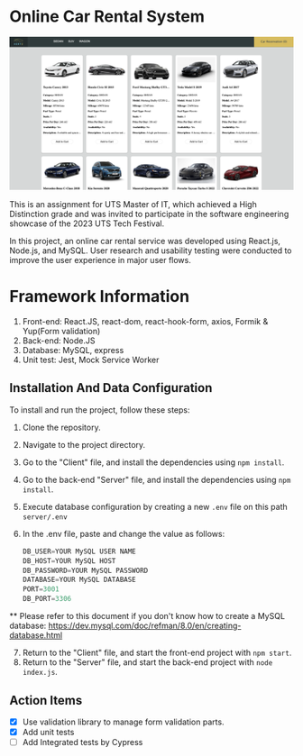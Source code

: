 # Online Car Rental System

![Alt text](https://github.com/kevinyen83/OnlineCarRentalSystem/blob/main/client/screenshots/homepage.png)

This is an assignment for UTS Master of IT, which achieved a High Distinction grade and was invited to participate in the software engineering showcase of the 2023 UTS Tech Festival.

In this project, an online car rental service was developed using React.js, Node.js, and MySQL. User research and usability testing were conducted to improve the user experience in major user flows.

# Framework Information

1.  Front-end: React.JS, react-dom, react-hook-form, axios, Formik & Yup(Form validation)
2.  Back-end: Node.JS
3.  Database: MySQL, express
4.  Unit test: Jest, Mock Service Worker

## Installation And Data Configuration

To install and run the project, follow these steps:

1.  Clone the repository.
2.  Navigate to the project directory.
3.  Go to the "Client" file, and install the dependencies using `npm install`.
4.  Go to the back-end "Server" file, and install the dependencies using `npm install`.
5.  Execute database configuration by creating a new `.env` file on this path `server/.env`
6.  In the .env file, paste and change the value as follows:

    ```javascript
    DB_USER=YOUR MySQL USER NAME
    DB_HOST=YOUR MySQL HOST
    DB_PASSWORD=YOUR MySQL PASSWORD
    DATABASE=YOUR MySQL DATABASE
    PORT=3001
    DB_PORT=3306
    ```

\*\* Please refer to this document if you don't know how to create a MySQL database: https://dev.mysql.com/doc/refman/8.0/en/creating-database.html

7.  Return to the "Client" file, and start the front-end project with `npm start`.
8.  Return to the "Server" file, and start the back-end project with `node index.js`.

## Action Items

- [x] Use validation library to manage form validation parts.
- [x] Add unit tests
- [ ] Add Integrated tests by Cypress
